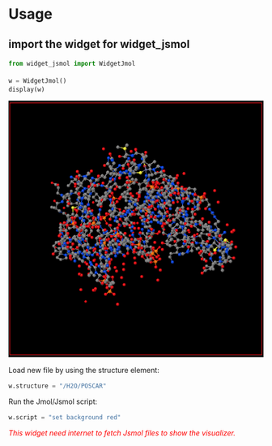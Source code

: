 # Usage

## import the widget for widget_jsmol 

```python
from widget_jsmol import WidgetJmol

w = WidgetJmol()
display(w)
```
![Image of Jmol](/images/Jmol.png)

Load new file by using the structure element:

```python
w.structure = "/H2O/POSCAR"
```

Run the Jmol/Jsmol script:

```python
w.script = "set background red"
```

<span style="color:red"> *This widget need internet to fetch Jsmol files to show
the visualizer.*</span>
